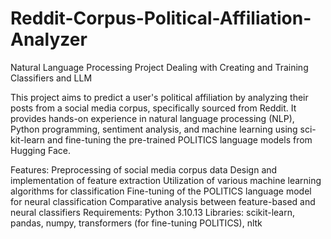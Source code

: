 # Reddit-Corpus-Political-Affiliation-Analyzer
Natural Language Processing Project Dealing with Creating and Training Classifiers and LLM

This project aims to predict a user's political affiliation by analyzing their posts from a social media corpus, specifically sourced from Reddit. It provides hands-on experience in natural language processing (NLP), Python programming, sentiment analysis, and machine learning using sci-kit-learn and fine-tuning the pre-trained POLITICS language models from Hugging Face.

Features:
Preprocessing of social media corpus data
Design and implementation of feature extraction
Utilization of various machine learning algorithms for classification
Fine-tuning of the POLITICS language model for neural classification
Comparative analysis between feature-based and neural classifiers
Requirements:
Python 3.10.13 
Libraries: scikit-learn, pandas, numpy, transformers (for fine-tuning POLITICS), nltk
